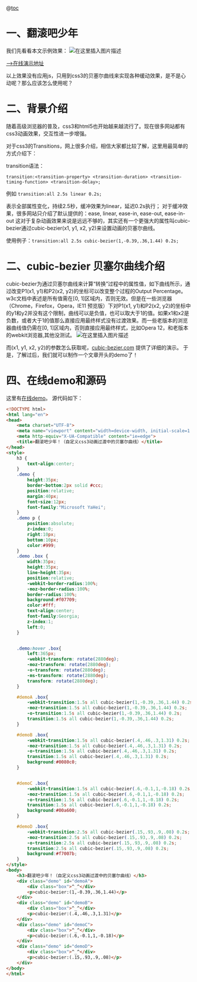 @[toc](翻滚吧少年！（自定义css3动画过渡中的贝塞尔曲线）)

# 一、翻滚吧少年
我们先看看本文示例效果：
![在这里插入图片描述](https://img-blog.csdnimg.cn/20191014231225672.gif)

[-->在线演示地址](https://lujingtao.github.io/css3-cubic-bezier-demo/)

以上效果没有应用js，只用到css3的贝塞尔曲线来实现各种缓动效果，是不是心动呢？那么应该怎么使用呢？

# 二、背景介绍
随着高级浏览器的普及，css3和html5也开始越来越流行了。现在很多网站都有css3动画效果，交互性进一步增强。

对于css3的Transitions，网上很多介绍，相信大家都比较了解，这里用最简单的方式介绍下：

transition语法：

```
transition:<transition-property> <transition-duration> <transition-timing-function> <transition-delay>;
```

例如 `transition:all 2.5s linear 0.2s;` 

表示全部属性变化，持续2.5秒，缓冲效果为linear，延迟0.2s执行；
对于缓冲效果，很多网站只介绍了默认提供的：ease, linear, ease-in, ease-out, ease-in-out
这对于复杂动画效果来说是远远不够的，其实还有一个更强大的属性叫cubic-bezier通过cubic-bezier(x1, y1, x2, y2)来设置动画的贝塞尔曲线。

使用例子：`transition:all 2.5s cubic-bezier(1,-0.39,.36,1.44) 0.2s;` 

# 二、cubic-bezier 贝塞尔曲线介绍
cubic-bezier为通过贝塞尔曲线来计算“转换”过程中的属性值，如下曲线所示，通过改变P1(x1, y1)和P2(x2, y2)的坐标可以改变整个过程的Output Percentage。w3c文档中表述是所有值需在[0, 1]区域内，否则无效。但是在一些浏览器（Chrome，Firefox，Opera，IE11 预览版）下对P1(x1, y1)和P2(x2, y2)的坐标中的y1和y2并没有这个限制，曲线可以是负值，也可以取大于1的值。如果x1和x2是负数，或者大于1的值那么直接应用最终样式没有过渡效果。而一些老版本的浏览器曲线值仍需在[0, 1]区域内，否则直接应用最终样式，比如Opera 12，和老版本的webkit浏览器,其他没测试。
![在这里插入图片描述](https://img-blog.csdnimg.cn/20191014224459714.png?x-oss-process=image/watermark,type_ZmFuZ3poZW5naGVpdGk,shadow_10,text_aHR0cHM6Ly9ibG9nLmNzZG4ubmV0L2lhbWx1amluZ3Rhbw==,size_16,color_FFFFFF,t_70)
 
而(x1, y1, x2, y2)的参数怎么获取呢，[cubic-bezier.com](https://cubic-bezier.com/) 提供了详细的演示。
于是，了解过后，我们就可以制作一个文章开头的demo了！

# 四、在线demo和源码
这里有[在线demo](https://lujingtao.github.io/css3-cubic-bezier-demo/)。
源代码如下：

```html
<!DOCTYPE html>
<html lang="en">
<head>
    <meta charset="UTF-8">
    <meta name="viewport" content="width=device-width, initial-scale=1.0">
    <meta http-equiv="X-UA-Compatible" content="ie=edge">
    <title>翻滚吧少年！（自定义css3动画过渡中的贝塞尔曲线）</title>
</head>
<style>
    h3 {
        text-align:center;
    }
    .demo {
        height:35px;
        border-bottom:2px solid #ccc;
        position:relative;
        margin:40px;
        font-size:12px;
        font-family:"Microsoft YaHei";
    }
    .demo p {
        position:absolute;
        z-index:0;
        right:10px;
        bottom:10px;
        color:#999;
    }
    .demo .box {
        width:35px;
        height:35px;
        line-height:35px;
        position:relative;
        -webkit-border-radius:100%;
        -moz-border-radius:100%;
        border-radius:100%;
        background:#f07709;
        color:#fff;
        text-align:center;
        font-family:Georgia;
        z-index:1;
        left:0;
    }


    .demo:hover .box{ 
        left:365px;
        -webkit-transform: rotate(2880deg);
        -moz-transform: rotate(2880deg);
        -o-transform: rotate(2880deg);
        -ms-transform: rotate(2880deg);
        transform: rotate(2880deg);
    }

    #demoA .box{ 
        -webkit-transition:1.5s all cubic-bezier(1,-0.39,.36,1.44) 0.2s;  
        -moz-transition:1.5s all cubic-bezier(1,-0.39,.36,1.44) 0.2s; 
        -o-transition:1.5s all cubic-bezier(1,-0.39,.36,1.44) 0.2s; 
        transition:1.5s all cubic-bezier(1,-0.39,.36,1.44) 0.2s; 
    }

    #demoB .box{ 
        -webkit-transition:1.5s all cubic-bezier(.4,.46,.3,1.31) 0.2s; 
        -moz-transition:1.5s all cubic-bezier(.4,.46,.3,1.31) 0.2s; 
        -o-transition:1.5s all cubic-bezier(.4,.46,.3,1.31) 0.2s;  
        transition:1.5s all cubic-bezier(.4,.46,.3,1.31) 0.2s; 
        background:#0080c0; 
    }


    #demoC .box{ 
        -webkit-transition:1.5s all cubic-bezier(.6,-0.1,1,-0.18) 0.2s; 
        -moz-transition:1.5s all cubic-bezier(.6,-0.1,1,-0.18) 0.2s; 
        -o-transition:1.5s all cubic-bezier(.6,-0.1,1,-0.18) 0.2s;  
        transition:1.5s all cubic-bezier(.6,-0.1,1,-0.18) 0.2s; 
        background:#00a600; 
    }

    #demoD .box{ 
        -webkit-transition:2.5s all cubic-bezier(.15,.93,.9,.08) 0.2s; 
        -moz-transition:2.5s all cubic-bezier(.15,.93,.9,.08) 0.2s; 
        -o-transition:2.5s all cubic-bezier(.15,.93,.9,.08) 0.2s;  
        transition:2.5s all cubic-bezier(.15,.93,.9,.08) 0.2s; 
        background:#f7007b; 
    }
</style>
<body>
    <h3>翻滚吧少年！（自定义css3动画过渡中的贝塞尔曲线）</h3>
    <div class="demo" id="demoA">
        <div class="box">^_^</div>
        <p>cubic-bezier:(1,-0.39,.36,1.44)</p>
    </div>
    <div class="demo" id="demoB">
        <div class="box">^_^</div>
        <p>cubic-bezier:(.4,.46,.3,1.31)</p>
    </div>
    <div class="demo" id="demoC">
        <div class="box">^_^</div>
        <p>cubic-bezier:(.6,-0.1,1,-0.18)</p>
    </div>
    <div class="demo" id="demoD">
        <div class="box">^_^</div>
        <p>cubic-bezier:(.15,.93,.9,.08)</p>
    </div>
</body>
</html>
```
